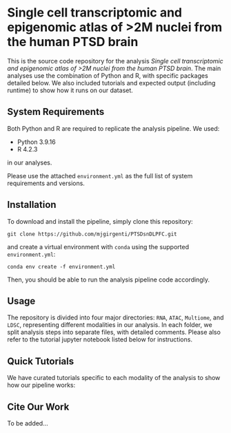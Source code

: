 # Single cell transcriptomic and epigenomic atlas of >2M nuclei from the human PTSD brain

This is the source code repository for the analysis *Single cell transcriptomic and epigenomic atlas of >2M nuclei from the human PTSD brain*. The main analyses use the combination of Python and R, with specific packages detailed below. We also included tutorials and expected output (including runtime) to show how it runs on our dataset. 

## System Requirements

Both Python and R are required to replicate the analysis pipeline. We used:

- Python 3.9.16
- R 4.2.3

in our analyses.

Please use the attached `environment.yml` as the full list of system requirements and versions. 

## Installation

To download and install the pipeline, simply clone this repository:

```
git clone https://github.com/mjgirgenti/PTSDsnDLPFC.git
```

and create a virtual environment with `conda` using the supported `environment.yml`:

```
conda env create -f environment.yml
```

Then, you should be able to run the analysis pipeline code accordingly. 

## Usage

The repository is divided into four major directories: `RNA`, `ATAC`, `Multiome`, and `LDSC`, representing different modalities in our analysis. In each folder, we split analysis steps into separate files, with detailed comments. Please also refer to the tutorial jupyter notebook listed below for instructions. 

## Quick Tutorials

We have curated tutorials specific to each modality of the analysis to show how our pipeline works:

## Cite Our Work

To be added...
